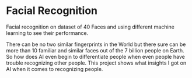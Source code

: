 # Facial Recognition
Facial recognition on dataset of 40 Faces and using different machine learning to see their performance.

There can be no two similar fingerprints in the World but there sure can be more than 10 familiar and similar faces out of the 7 billion people on Earth. 
So how does AI even begin to differentiate people when even people have trouble recognizing other people. This project shows what insights I got on AI when
it comes to recognizing people.

